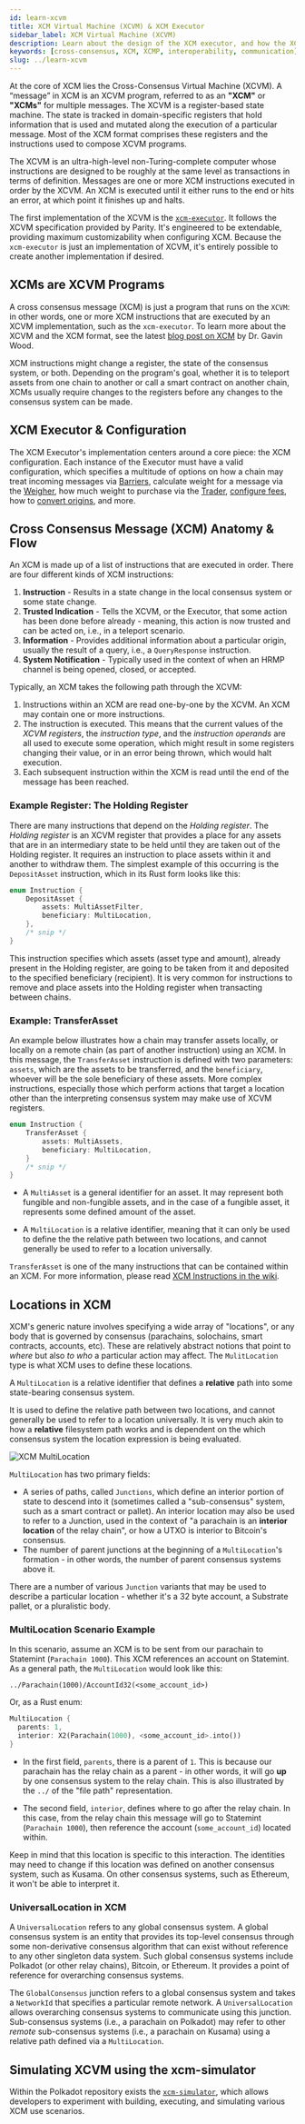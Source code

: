```yaml
---
id: learn-xcvm
title: XCM Virtual Machine (XCVM) & XCM Executor
sidebar_label: XCM Virtual Machine (XCVM)
description: Learn about the design of the XCM executor, and how the XCM Virtual machine works.
keywords: [cross-consensus, XCM, XCMP, interoperability, communication]
slug: ../learn-xcvm
---
```


At the core of XCM lies the Cross-Consensus Virtual Machine (XCVM). A “message” in XCM is an XCVM
program, referred to as an **"XCM"** or **"XCMs"** for multiple messages. The XCVM is a
register-based state machine. The state is tracked in domain-specific registers that hold
information that is used and mutated along the execution of a particular message. Most of the XCM
format comprises these registers and the instructions used to compose XCVM programs.

The XCVM is an ultra-high-level non-Turing-complete computer whose instructions are designed to be
roughly at the same level as transactions in terms of definition. Messages are one or more XCM
instructions executed in order by the XCVM. An XCM is executed until it either runs to the end or
hits an error, at which point it finishes up and halts.

The first implementation of the XCVM is the
[`xcm-executor`](https://github.com/paritytech/polkadot/tree/26b0c4f6273190f4538b24939a56b6a0b51a344c/xcm/xcm-executor).
It follows the XCVM specification provided by Parity. It's engineered to be extendable, providing
maximum customizability when configuring XCM. Because the `xcm-executor` is just an implementation
of XCVM, it's entirely possible to create another implementation if desired.

## XCMs are XCVM Programs

A cross consensus message (XCM) is just a program that runs on the `XCVM`: in other words, one or
more XCM instructions that are executed by an XCVM implementation, such as the `xcm-executor`. To
learn more about the XCVM and the XCM format, see the latest
[blog post on XCM](https://medium.com/polkadot-network/xcm-part-iii-execution-and-error-management-ceb8155dd166)
by Dr. Gavin Wood.

XCM instructions might change a register, the state of the consensus system, or both. Depending on
the program's goal, whether it is to teleport assets from one chain to another or call a smart
contract on another chain, XCMs usually require changes to the registers before any changes to the
consensus system can be made.

## XCM Executor & Configuration

The XCM Executor's implementation centers around a core piece: the XCM configuration. Each instance
of the Executor must have a valid configuration, which specifies a multitude of options on how a
chain may treat incoming messages via
[Barriers](https://github.com/paritytech/polkadot/blob/26b0c4f6273190f4538b24939a56b6a0b51a344c/xcm/xcm-executor/src/config.rs#L52),
calculate weight for a message via the
[Weigher](https://github.com/paritytech/polkadot/blob/26b0c4f6273190f4538b24939a56b6a0b51a344c/xcm/xcm-executor/src/config.rs#L55),
how much weight to purchase via the
[Trader](https://github.com/paritytech/polkadot/blob/26b0c4f6273190f4538b24939a56b6a0b51a344c/xcm/xcm-executor/src/config.rs#L58),
[configure fees](https://github.com/paritytech/polkadot/blob/26b0c4f6273190f4538b24939a56b6a0b51a344c/xcm/xcm-executor/src/config.rs#L89),
how to
[convert origins](https://github.com/paritytech/polkadot/blob/26b0c4f6273190f4538b24939a56b6a0b51a344c/xcm/xcm-executor/src/config.rs#L40),
and more.

## Cross Consensus Message (XCM) Anatomy & Flow

An XCM is made up of a list of instructions that are executed in order. There are four different
kinds of XCM instructions:

1. **Instruction** - Results in a state change in the local consensus system or some state change.
2. **Trusted Indication** - Tells the XCVM, or the Executor, that some action has been done before
   already - meaning, this action is now trusted and can be acted on, i.e., in a teleport scenario.
3. **Information** - Provides additional information about a particular origin, usually the result
   of a query, i.e., a `QueryResponse` instruction.
4. **System Notification** - Typically used in the context of when an HRMP channel is being opened,
   closed, or accepted.

Typically, an XCM takes the following path through the XCVM:

1.  Instructions within an XCM are read one-by-one by the XCVM. An XCM may contain one or more
    instructions.
2.  The instruction is executed. This means that the current values of the _XCVM registers_, the
    _instruction type_, and the _instruction operands_ are all used to execute some operation, which
    might result in some registers changing their value, or in an error being thrown, which would
    halt execution.
3.  Each subsequent instruction within the XCM is read until the end of the message has been
    reached.

### Example Register: The Holding Register

There are many instructions that depend on the _Holding register_. The _Holding register_ is an XCVM
register that provides a place for any assets that are in an intermediary state to be held until
they are taken out of the Holding register. It requires an instruction to place assets within it and
another to withdraw them. The simplest example of this occurring is the `DepositAsset` instruction,
which in its Rust form looks like this:

```rust
enum Instruction {
    DepositAsset {
        assets: MultiAssetFilter,
        beneficiary: MultiLocation,
    },
    /* snip */
}
```

This instruction specifies which assets (asset type and amount), already present in the Holding
register, are going to be taken from it and deposited to the specified beneficiary (recipient). It
is very common for instructions to remove and place assets into the Holding register when
transacting between chains.

### Example: TransferAsset

An example below illustrates how a chain may transfer assets locally, or locally on a remote chain
(as part of another instruction) using an XCM. In this message, the `TransferAsset` instruction is
defined with two parameters: `assets`, which are the assets to be transferred, and the
`beneficiary`, whoever will be the sole beneficiary of these assets. More complex instructions,
especially those which perform actions that target a location other than the interpreting consensus
system may make use of XCVM registers.

```rust
enum Instruction {
    TransferAsset {
        assets: MultiAssets,
        beneficiary: MultiLocation,
    }
    /* snip */
}
```

- A `MultiAsset` is a general identifier for an asset. It may represent both fungible and
  non-fungible assets, and in the case of a fungible asset, it represents some defined amount of the
  asset.

- A `MultiLocation` is a relative identifier, meaning that it can only be used to define the the
  relative path between two locations, and cannot generally be used to refer to a location
  universally.

`TransferAsset` is one of the many instructions that can be contained within an XCM. For more
information, please read [XCM Instructions in the wiki](./learn-xcm-instructions.md).

## Locations in XCM

XCM's generic nature involves specifying a wide array of "locations", or any body that is governed
by consensus (parachains, solochains, smart contracts, accounts, etc). These are relatively abstract
notions that point to _where_ but also _to who_ a particular action may affect. The `MulitLocation`
type is what XCM uses to define these locations.

A `MultiLocation` is a relative identifier that defines a **relative** path into some state-bearing
consensus system.

It is used to define the relative path between two locations, and cannot generally be used to refer
to a location universally. It is very much akin to how a **relative** filesystem path works and is
dependent on the which consensus system the location expression is being evaluated.

![XCM MultiLocation](../assets/cross-consensus/multilocation.png)

`MultiLocation` has two primary fields:

- A series of paths, called `Junctions`, which define an interior portion of state to descend into
  it (sometimes called a "sub-consensus" system, such as a smart contract or pallet). An interior
  location may also be used to refer to a Junction, used in the context of "a parachain is an
  **interior location** of the relay chain", or how a UTXO is interior to Bitcoin's consensus.
- The number of parent junctions at the beginning of a `MultiLocation`'s formation - in other words,
  the number of parent consensus systems above it.

There are a number of various `Junction` variants that may be used to describe a particular
location - whether it's a 32 byte account, a Substrate pallet, or a pluralistic body.

### MultiLocation Scenario Example

In this scenario, assume an XCM is to be sent from our parachain to Statemint (`Parachain 1000`).
This XCM references an account on Statemint. As a general path, the `MultiLocation` would look like
this:

```
../Parachain(1000)/AccountId32(<some_account_id>)
```

Or, as a Rust enum:

```rust
MultiLocation {
  parents: 1,
  interior: X2(Parachain(1000), <some_account_id>.into())
}
```

- In the first field, `parents`, there is a parent of `1`. This is because our parachain has the
  relay chain as a parent - in other words, it will go **up** by one consensus system to the relay
  chain. This is also illustrated by the `../` of the "file path" representation.

- The second field, `interior`, defines where to go after the relay chain. In this case, from the
  relay chain this message will go to Statemint (`Parachain 1000`), then reference the account
  (`some_account_id`) located within.

Keep in mind that this location is specific to this interaction. The identities may need to change
if this location was defined on another consensus system, such as Kusama. On other consensus
systems, such as Ethereum, it won't be able to interpret it.

### UniversalLocation in XCM

A `UniversalLocation` refers to any global consensus system. A global consensus system is an entity
that provides its top-level consensus through some non-derivative consensus algorithm that can exist
without reference to any other singleton data system. Such global consensus systems include Polkadot
(or other relay chains), Bitcoin, or Ethereum. It provides a point of reference for overarching
consensus systems.

The `GlobalConsensus` junction refers to a global consensus system and takes a `NetworkId` that
specifies a particular remote network. A `UniversalLocation` allows overarching consensus systems to
communicate using this junction. Sub-consensus systems (i.e., a parachain on Polkadot) may refer to
other _remote_ sub-consensus systems (i.e., a parachain on Kusama) using a relative path defined via
a `MultiLocation`.

## Simulating XCVM using the xcm-simulator

Within the Polkadot repository exists the
[`xcm-simulator`](https://github.com/paritytech/polkadot/tree/master/xcm/xcm-simulator), which
allows developers to experiment with building, executing, and simulating various XCM use scenarios.
